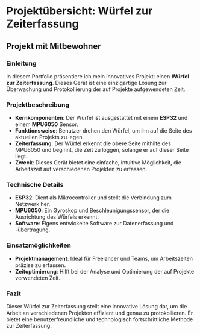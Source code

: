 # Projektübersicht: Würfel zur Zeiterfassung

## Projekt mit Mitbewohner

### Einleitung

In diesem Portfolio präsentiere ich mein innovatives Projekt: einen **Würfel zur Zeiterfassung**. Dieses Gerät ist eine einzigartige Lösung zur Überwachung und Protokollierung der auf Projekte aufgewendeten Zeit.

### Projektbeschreibung

- **Kernkomponenten**: Der Würfel ist ausgestattet mit einem **ESP32** und einem **MPU6050** Sensor.
- **Funktionsweise**: Benutzer drehen den Würfel, um ihn auf die Seite des aktuellen Projekts zu legen.
- **Zeiterfassung**: Der Würfel erkennt die obere Seite mithilfe des MPU6050 und beginnt, die Zeit zu loggen, solange er auf dieser Seite liegt.
- **Zweck**: Dieses Gerät bietet eine einfache, intuitive Möglichkeit, die Arbeitszeit auf verschiedenen Projekten zu erfassen.

### Technische Details

- **ESP32**: Dient als Mikrocontroller und stellt die Verbindung zum Netzwerk her.
- **MPU6050**: Ein Gyroskop und Beschleunigungssensor, der die Ausrichtung des Würfels erkennt.
- **Software**: Eigens entwickelte Software zur Datenerfassung und -übertragung.

### Einsatzmöglichkeiten

- **Projektmanagement**: Ideal für Freelancer und Teams, um Arbeitszeiten präzise zu erfassen.
- **Zeitoptimierung**: Hilft bei der Analyse und Optimierung der auf Projekte verwendeten Zeit.

### Fazit

Dieser Würfel zur Zeiterfassung stellt eine innovative Lösung dar, um die Arbeit an verschiedenen Projekten effizient und genau zu protokollieren. Er bietet eine benutzerfreundliche und technologisch fortschrittliche Methode zur Zeiterfassung.
